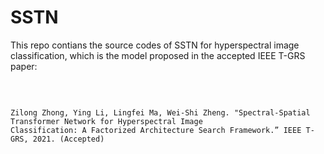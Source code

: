 # SSTN
This repo contians the source codes of SSTN for hyperspectral image classification, which is the model proposed in the accepted IEEE T-GRS paper:


<br/>

```jason

Zilong Zhong, Ying Li, Lingfei Ma, Wei-Shi Zheng. "Spectral-Spatial Transformer Network for Hyperspectral Image
Classification: A Factorized Architecture Search Framework.” IEEE T-GRS, 2021. (Accepted)
```
